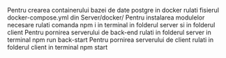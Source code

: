 Pentru crearea containerului bazei de date postgre in docker rulati fisierul docker-compose.yml din Server/docker/
Pentru instalarea modulelor necesare rulati comanda npm i in terminal in folderul server si in folderul client
Pentru pornirea serverului de back-end rulati in folderul server in terminal npm run back-start
Pentru pornirea serverului de client rulati in folderul client in terminal npm start
